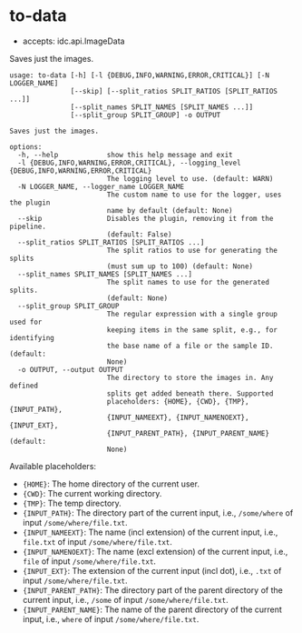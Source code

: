 # to-data

* accepts: idc.api.ImageData

Saves just the images.

```
usage: to-data [-h] [-l {DEBUG,INFO,WARNING,ERROR,CRITICAL}] [-N LOGGER_NAME]
               [--skip] [--split_ratios SPLIT_RATIOS [SPLIT_RATIOS ...]]
               [--split_names SPLIT_NAMES [SPLIT_NAMES ...]]
               [--split_group SPLIT_GROUP] -o OUTPUT

Saves just the images.

options:
  -h, --help            show this help message and exit
  -l {DEBUG,INFO,WARNING,ERROR,CRITICAL}, --logging_level {DEBUG,INFO,WARNING,ERROR,CRITICAL}
                        The logging level to use. (default: WARN)
  -N LOGGER_NAME, --logger_name LOGGER_NAME
                        The custom name to use for the logger, uses the plugin
                        name by default (default: None)
  --skip                Disables the plugin, removing it from the pipeline.
                        (default: False)
  --split_ratios SPLIT_RATIOS [SPLIT_RATIOS ...]
                        The split ratios to use for generating the splits
                        (must sum up to 100) (default: None)
  --split_names SPLIT_NAMES [SPLIT_NAMES ...]
                        The split names to use for the generated splits.
                        (default: None)
  --split_group SPLIT_GROUP
                        The regular expression with a single group used for
                        keeping items in the same split, e.g., for identifying
                        the base name of a file or the sample ID. (default:
                        None)
  -o OUTPUT, --output OUTPUT
                        The directory to store the images in. Any defined
                        splits get added beneath there. Supported
                        placeholders: {HOME}, {CWD}, {TMP}, {INPUT_PATH},
                        {INPUT_NAMEEXT}, {INPUT_NAMENOEXT}, {INPUT_EXT},
                        {INPUT_PARENT_PATH}, {INPUT_PARENT_NAME} (default:
                        None)
```

Available placeholders:

* `{HOME}`: The home directory of the current user.
* `{CWD}`: The current working directory.
* `{TMP}`: The temp directory.
* `{INPUT_PATH}`: The directory part of the current input, i.e., `/some/where` of input `/some/where/file.txt`.
* `{INPUT_NAMEEXT}`: The name (incl extension) of the current input, i.e., `file.txt` of input `/some/where/file.txt`.
* `{INPUT_NAMENOEXT}`: The name (excl extension) of the current input, i.e., `file` of input `/some/where/file.txt`.
* `{INPUT_EXT}`: The extension of the current input (incl dot), i.e., `.txt` of input `/some/where/file.txt`.
* `{INPUT_PARENT_PATH}`: The directory part of the parent directory of the current input, i.e., `/some` of input `/some/where/file.txt`.
* `{INPUT_PARENT_NAME}`: The name of the parent directory of the current input, i.e., `where` of input `/some/where/file.txt`.

